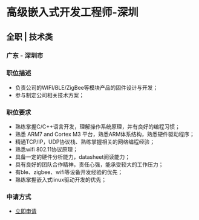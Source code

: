 
# 高级嵌入式开发工程师-深圳
## 全职  |  技术类
### 广东 - 深圳市

### 职位描述
- 负责公司的WIFI/BLE/ZigBee等模块产品的固件设计与开发；
- 参与制定公司相关技术方案；
### 职位要求
- 熟练掌握C/C++语言开发，理解操作系统原理，并有良好的编程习惯；
- 熟悉 ARM7 and Cortex M3 平台，熟悉ARM体系结构，熟悉硬件驱动程序；
- 精通TCP/IP，UDP协议栈、熟练掌握相关的网络编程经验；
- 熟悉wifi 802.11协议原理；
- 具备一定的硬件分析能力，datasheet阅读能力；
- 具有良好的团队合作精神，责任心强，能承受较大的工作压力；
- 有ble、zigbee、wifi等设备开发经验的优先；
- 熟练掌握嵌入式linux驱动开发的优先；
### 申请方式
- <a href="mailto:hr@tuya.com?subject=求职简历-高级嵌入式开发工程师-深圳-来自GitHub">立即申请</a>